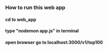 ### How to run this web app

#### cd to web_app
#### type "nodemon app.js" in terminal
#### open browser go to localhost:3000/v1/top100
